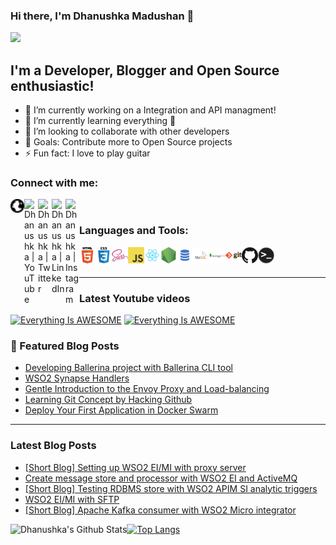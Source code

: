 ### Hi there, I'm Dhanushka Madushan 👋
![](https://komarev.com/ghpvc/?username=madushadhanushka)
## I'm a Developer, Blogger and Open Source enthusiastic!
- 🔭 I’m currently working on a Integration and API managment!
- 🌱 I’m currently learning everything 🤣
- 👯 I’m looking to collaborate with other developers
- 🥅 Goals: Contribute more to Open Source projects
- ⚡ Fun fact: I love to play guitar

### Connect with me:

[<img align="left" alt="Dhanushka" width="22px" src="https://raw.githubusercontent.com/iconic/open-iconic/master/svg/globe.svg" />][website]
[<img align="left" alt="Dhanushka | YouTube" width="22px" src="https://cdn.jsdelivr.net/npm/simple-icons@v3/icons/youtube.svg" />][youtube]
[<img align="left" alt="Dhanushka | Twitter" width="22px" src="https://cdn.jsdelivr.net/npm/simple-icons@v3/icons/twitter.svg" />][twitter]
[<img align="left" alt="Dhanushka | LinkedIn" width="22px" src="https://cdn.jsdelivr.net/npm/simple-icons@v3/icons/linkedin.svg" />][linkedin]
[<img align="left" alt="Dhanushka | Instagram" width="22px" src="https://cdn.jsdelivr.net/npm/simple-icons@v3/icons/instagram.svg" />][instagram]

<br />

### Languages and Tools:

<img align="left" alt="HTML5" width="26px" src="https://raw.githubusercontent.com/github/explore/80688e429a7d4ef2fca1e82350fe8e3517d3494d/topics/html/html.png" />
<img align="left" alt="CSS3" width="26px" src="https://raw.githubusercontent.com/github/explore/80688e429a7d4ef2fca1e82350fe8e3517d3494d/topics/css/css.png" />
<img align="left" alt="Sass" width="26px" src="https://raw.githubusercontent.com/github/explore/80688e429a7d4ef2fca1e82350fe8e3517d3494d/topics/sass/sass.png" />
<img align="left" alt="JavaScript" width="26px" src="https://raw.githubusercontent.com/github/explore/80688e429a7d4ef2fca1e82350fe8e3517d3494d/topics/javascript/javascript.png" />
<img align="left" alt="React" width="26px" src="https://raw.githubusercontent.com/github/explore/80688e429a7d4ef2fca1e82350fe8e3517d3494d/topics/react/react.png" />
<img align="left" alt="Node.js" width="26px" src="https://raw.githubusercontent.com/github/explore/80688e429a7d4ef2fca1e82350fe8e3517d3494d/topics/nodejs/nodejs.png" />
<img align="left" alt="SQL" width="26px" src="https://raw.githubusercontent.com/github/explore/80688e429a7d4ef2fca1e82350fe8e3517d3494d/topics/sql/sql.png" />
<img align="left" alt="MySQL" width="26px" src="https://raw.githubusercontent.com/github/explore/80688e429a7d4ef2fca1e82350fe8e3517d3494d/topics/mysql/mysql.png" />
<img align="left" alt="MongoDB" width="26px" src="https://raw.githubusercontent.com/github/explore/80688e429a7d4ef2fca1e82350fe8e3517d3494d/topics/mongodb/mongodb.png" />
<img align="left" alt="Git" width="26px" src="https://raw.githubusercontent.com/github/explore/80688e429a7d4ef2fca1e82350fe8e3517d3494d/topics/git/git.png" />
<img align="left" alt="GitHub" width="26px" src="https://raw.githubusercontent.com/github/explore/78df643247d429f6cc873026c0622819ad797942/topics/github/github.png" />
<img align="left" alt="HTML5" width="26px" src="https://raw.githubusercontent.com/github/explore/80688e429a7d4ef2fca1e82350fe8e3517d3494d/topics/terminal/terminal.png" />
<br />
<br />

---
### Latest Youtube videos
[![Everything Is AWESOME](https://img.youtube.com/vi/grzxF7cD2g0/0.jpg)](https://www.youtube.com/watch?v=grzxF7cD2g0 "Everything Is AWESOME")
[![Everything Is AWESOME](https://img.youtube.com/vi/RMjMYoiXGXQ/0.jpg)](https://www.youtube.com/watch?v=RMjMYoiXGXQ "Everything Is AWESOME")

### 📕 Featured Blog Posts
- [Developing Ballerina project with Ballerina CLI tool](https://medium.com/technology-in-essence/developing-ballerina-project-with-ballerina-cli-tool-66cb6ebf5111)
- [WSO2 Synapse Handlers](https://medium.com/@madushandhanushka/wso2-synapse-handlers-64b34af06cbb)
- [Gentle Introduction to the Envoy Proxy and Load-balancing](https://medium.com/hackernoon/gentle-introduction-to-the-envoy-proxy-and-load-balancing-b3e3eb72c71f)
- [Learning Git Concept by Hacking Github](https://medium.com/@madushandhanushka/learning-git-concept-by-hacking-github-e4993049c6b0)
- [Deploy Your First Application in Docker Swarm](https://medium.com/faun/deploy-your-first-application-in-docker-swarm-4d7352c89906)

---

### Latest Blog Posts
<!-- BLOG-POST-LIST:START -->
- [[Short Blog] Setting up WSO2 EI/MI with proxy server](https://medium.com/@madushandhanushka/short-blog-setting-up-wso2-with-proxy-server-2d1e0d3c9d7?source=rss-8ef4f076feec------2)
- [Create message store and processor with WSO2 EI and ActiveMQ](https://medium.com/@madushandhanushka/create-message-store-and-processor-with-wso2-ei-and-activemq-d0790105f11b?source=rss-8ef4f076feec------2)
- [[Short Blog] Testing RDBMS store with WSO2 APIM SI analytic triggers](https://medium.com/@madushandhanushka/short-blog-testing-rdbms-store-with-wso2-apim-si-analytic-triggers-491b97563fe?source=rss-8ef4f076feec------2)
- [WSO2 EI/MI with SFTP](https://medium.com/@madushandhanushka/wso2-ei-mi-with-sftp-6ad9a9693ac4?source=rss-8ef4f076feec------2)
- [[Short Blog] Apache Kafka consumer with WSO2 Micro integrator](https://medium.com/@madushandhanushka/apache-kafka-consumer-with-wso2-micro-integrator-3342004962e4?source=rss-8ef4f076feec------2)
<!-- BLOG-POST-LIST:END -->

<img align="left" alt="Dhanushka's Github Stats" src="https://github-readme-stats.vercel.app/api?username=madushadhanushka&show_icons=true&hide_border=true" />

[![Top Langs](https://github-readme-stats.vercel.app/api/top-langs/?username=madushadhanushka&layout=compact)](https://github.com/madushadhanushka/github-readme-stats)

[website]: http://devform.netlify.com/
[twitter]: https://twitter.com/DhanushkaDEV
[youtube]: https://www.youtube.com/channel/UCBy8HwGXUnM60EOj9sDcz-g
[instagram]: https://www.instagram.com/dhanushka_m/
[linkedin]: https://www.linkedin.com/in/dhanushkamadushan/
